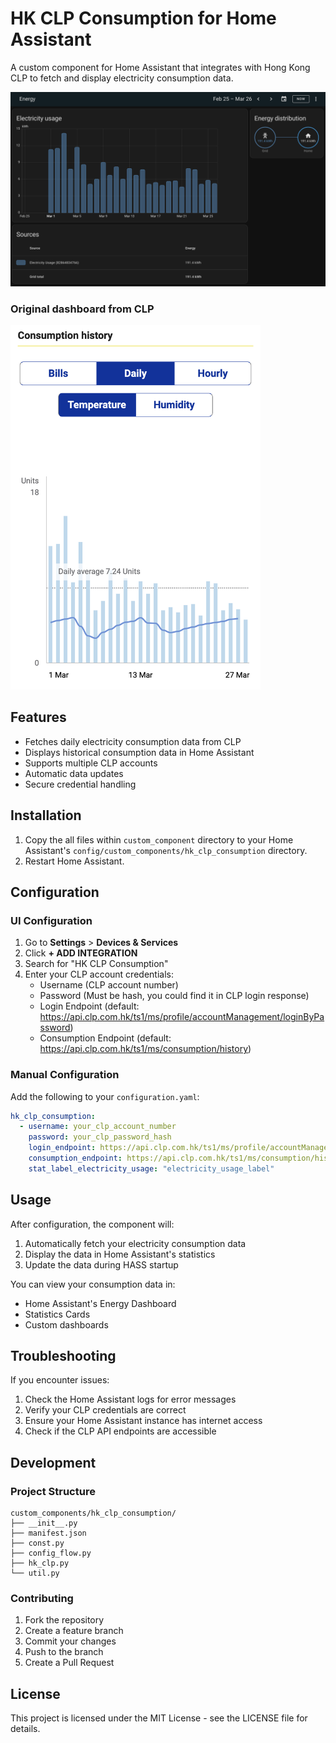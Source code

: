 # HK CLP Consumption for Home Assistant

A custom component for Home Assistant that integrates with Hong Kong CLP to fetch and display electricity consumption data.

![energy-dashboard](assets/energy-dashboard.png)

### Original dashboard from CLP 
<img src="assets/clp-dashboard.png" width="400" />

## Features

- Fetches daily electricity consumption data from CLP
- Displays historical consumption data in Home Assistant
- Supports multiple CLP accounts
- Automatic data updates
- Secure credential handling

## Installation

1. Copy the all files within `custom_component` directory to your Home Assistant's `config/custom_components/hk_clp_consumption` directory.
2. Restart Home Assistant.

## Configuration

### UI Configuration

1. Go to **Settings** > **Devices & Services**
2. Click **+ ADD INTEGRATION**
3. Search for "HK CLP Consumption"
4. Enter your CLP account credentials:
   - Username (CLP account number)
   - Password (Must be hash, you could find it in CLP login response)
   - Login Endpoint (default: https://api.clp.com.hk/ts1/ms/profile/accountManagement/loginByPassword)
   - Consumption Endpoint (default: https://api.clp.com.hk/ts1/ms/consumption/history)

### Manual Configuration

Add the following to your `configuration.yaml`:

```yaml
hk_clp_consumption:
  - username: your_clp_account_number
    password: your_clp_password_hash
    login_endpoint: https://api.clp.com.hk/ts1/ms/profile/accountManagement/loginByPassword
    consumption_endpoint: https://api.clp.com.hk/ts1/ms/consumption/history
    stat_label_electricity_usage: "electricity_usage_label"
```

## Usage

After configuration, the component will:
1. Automatically fetch your electricity consumption data
2. Display the data in Home Assistant's statistics
3. Update the data during HASS startup

You can view your consumption data in:
- Home Assistant's Energy Dashboard
- Statistics Cards
- Custom dashboards

## Troubleshooting

If you encounter issues:

1. Check the Home Assistant logs for error messages
2. Verify your CLP credentials are correct
3. Ensure your Home Assistant instance has internet access
4. Check if the CLP API endpoints are accessible

## Development

### Project Structure

```
custom_components/hk_clp_consumption/
├── __init__.py
├── manifest.json
├── const.py
├── config_flow.py
├── hk_clp.py
└── util.py
```

### Contributing

1. Fork the repository
2. Create a feature branch
3. Commit your changes
4. Push to the branch
5. Create a Pull Request

## License

This project is licensed under the MIT License - see the LICENSE file for details.